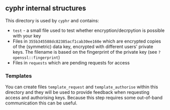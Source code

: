 ## cyphr internal structures

This directory is used by `cyphr` and contains:

* `test` - a small file used to test whether encryption/decrpytion is possible with your key
* Files in `355b345588dc82385acf1cab30ee160e` which are encrypted copies of the (symmetric) data key, encrypted with different users' private keys.  The filename is based on the fingerprint of the private key (see `?openssl::fingerprint`)
* Files in `requests` which are pending requests for access

### Templates

You can create files `template_request` and `template_authorise` within this directory and they will be used to provide feedback when requesting access and authorising keys.  Because this step requires some out-of-band communication this can be useful.
